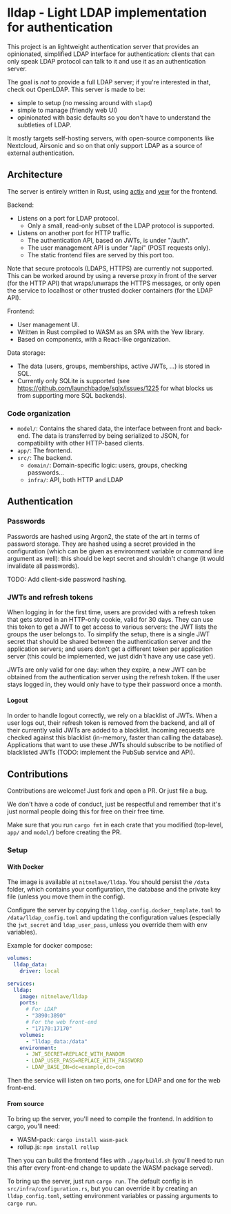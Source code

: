 # lldap - Light LDAP implementation for authentication

This project is an lightweight authentication server that provides an
opinionated, simplified LDAP interface for authentication: clients that can
only speak LDAP protocol can talk to it and use it as an authentication server.

The goal is _not_ to provide a full LDAP server; if you're interested in that,
check out OpenLDAP. This server is made to be:
* simple to setup (no messing around with `slapd`)
* simple to manage (friendly web UI)
* opinionated with basic defaults so you don't have to understand the
  subtleties of LDAP.

It mostly targets self-hosting servers, with open-source components like
Nextcloud, Airsonic and so on that only support LDAP as a source of external
authentication.

## Architecture

The server is entirely written in Rust, using [actix](https://actix.rs) and
[yew](https://yew.rs) for the frontend.

Backend:
* Listens on a port for LDAP protocol.
  * Only a small, read-only subset of the LDAP protocol is supported.
* Listens on another port for HTTP traffic.
  * The authentication API, based on JWTs, is under "/auth".
  * The user management API is under "/api" (POST requests only).
  * The static frontend files are served by this port too.

Note that secure protocols (LDAPS, HTTPS) are currently not supported. This can
be worked around by using a reverse proxy in front of the server (for the HTTP
API) that wraps/unwraps the HTTPS messages, or only open the service to
localhost or other trusted docker containers (for the LDAP API).

Frontend:
* User management UI.
* Written in Rust compiled to WASM as an SPA with the Yew library.
* Based on components, with a React-like organization.

Data storage:
* The data (users, groups, memberships, active JWTs, ...) is stored in SQL.
* Currently only SQLite is supported (see
  https://github.com/launchbadge/sqlx/issues/1225 for what blocks us from
  supporting more SQL backends).

### Code organization

* `model/`: Contains the shared data, the interface between front and back-end.
  The data is transferred by being serialized to JSON, for compatibility with
  other HTTP-based clients.
* `app/`: The frontend.
* `src/`: The backend.
  * `domain/`: Domain-specific logic: users, groups, checking passwords...
  * `infra/`: API, both HTTP and LDAP

## Authentication

### Passwords

Passwords are hashed using Argon2, the state of the art in terms of password
storage. They are hashed using a secret provided in the configuration (which
can be given as environment variable or command line argument as well): this
should be kept secret and shouldn't change (it would invalidate all passwords).

TODO: Add client-side password hashing.

### JWTs and refresh tokens

When logging in for the first time, users are provided with a refresh token
that gets stored in an HTTP-only cookie, valid for 30 days. They can use this
token to get a JWT to get access to various servers: the JWT lists the groups
the user belongs to. To simplify the setup, there is a single JWT secret that
should be shared between the authentication server and the application servers;
and users don't get a different token per application server
(this could be implemented, we just didn't have any use case yet).

JWTs are only valid for one day: when they expire, a new JWT can be obtained
from the authentication server using the refresh token. If the user stays
logged in, they would only have to type their password once a month.

#### Logout

In order to handle logout correctly, we rely on a blacklist of JWTs. When a
user logs out, their refresh token is removed from the backend, and all of
their currently valid JWTs are added to a blacklist. Incoming requests are
checked against this blacklist (in-memory, faster than calling the database).
Applications that want to use these JWTs should subscribe to be notified of
blacklisted JWTs (TODO: implement the PubSub service and API).

## Contributions

Contributions are welcome! Just fork and open a PR. Or just file a bug.

We don't have a code of conduct, just be respectful and remember that it's just
normal people doing this for free on their free time.

Make sure that you run `cargo fmt` in each crate that you modified (top-level,
`app/` and `model/`) before creating the PR.

### Setup

#### With Docker

The image is available at `nitnelave/lldap`. You should persist the `/data`
folder, which contains your configuration, the database and the private key
file (unless you move them in the config).

Configure the server by copying the `lldap_config.docker_template.toml` to
`/data/lldap_config.toml` and updating the configuration values (especially the
`jwt_secret` and `ldap_user_pass`, unless you override them with env variables).

Example for docker compose:

```yaml
volumes:
  lldap_data:
    driver: local

services:
  lldap:
    image: nitnelave/lldap
    ports:
      # For LDAP
      - "3890:3890"
      # For the web front-end
      - "17170:17170"
    volumes:
      - "lldap_data:/data"
    environment:
      - JWT_SECRET=REPLACE_WITH_RANDOM
      - LDAP_USER_PASS=REPLACE_WITH_PASSWORD
      - LDAP_BASE_DN=dc=example,dc=com
```

Then the service will listen on two ports, one for LDAP and one for the web
front-end.

#### From source

To bring up the server, you'll need to compile the frontend. In addition to
cargo, you'll need:

* WASM-pack: `cargo install wasm-pack`
* rollup.js: `npm install rollup`

Then you can build the frontend files with `./app/build.sh` (you'll need to run
this after every front-end change to update the WASM package served).

To bring up the server, just run `cargo run`. The default config is in
`src/infra/configuration.rs`, but you can override it by creating an
`lldap_config.toml`, setting environment variables or passing arguments to
`cargo run`.
